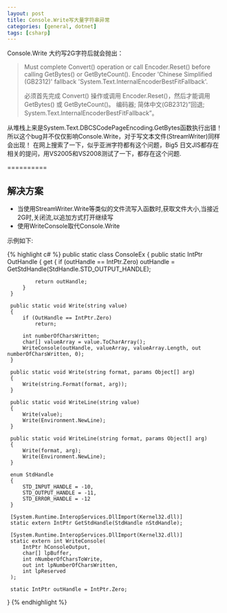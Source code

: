 ```yaml
---
layout: post
title: Console.Write写大量字符串异常
categories: [general, dotnet]
tags: [csharp]
---
```


Console.Write 大约写2G字符后就会抛出：

> Must complete Convert() operation or call Encoder.Reset() before calling GetBytes() or GetByteCount(). 
> Encoder 'Chinese Simplified (GB2312)' fallback 'System.Text.InternalEncoderBestFitFallback'.
> 
> 必须首先完成 Convert() 操作或调用 Encoder.Reset()，然后才能调用 GetBytes() 或 GetByteCount()。
> 编码器; 简体中文(GB2312)”回退; System.Text.InternalEncoderBestFitFallback”。

从堆栈上来是System.Text.DBCSCodePageEncoding.GetBytes函数执行出错！所以这个bug并不仅仅影响Console.Write，对于写文本文件(StreamWriter)同样会出现！
在网上搜索了一下，似乎亚洲字符都有这个问题，Big5
日文JIS都存在相关的提问，用VS2005和VS2008测试了一下，都存在这个问题.

==========

## 解决方案 ##
- 当使用StreamWriter.Write等类似的文件流写入函数时,获取文件大小,当接近2G时,关闭流,以追加方式打开继续写
- 使用WriteConsole取代Console.Write

示例如下: 

{% highlight c# %}
  public static class ConsoleEx
  {
     public static IntPtr OutHandle
     {
         get
         {
             if (outHandle == IntPtr.Zero)
                 outHandle = GetStdHandle(StdHandle.STD_OUTPUT_HANDLE);
  
             return outHandle;
         }
     }
  
     public static void Write(string value)
     {
         if (OutHandle == IntPtr.Zero)
             return;
  
         int numberOfCharsWritten;
         char[] valueArray = value.ToCharArray();
         WriteConsole(outHandle, valueArray, valueArray.Length, out numberOfCharsWritten, 0);
     }
  
     public static void Write(string format, params Object[] arg)
     {
         Write(string.Format(format, arg));
     }
  
     public static void WriteLine(string value)
     {
         Write(value);
         Write(Environment.NewLine);
     }
  
     public static void WriteLine(string format, params Object[] arg)
     {
         Write(format, arg);
         Write(Environment.NewLine);
     }
  
     enum StdHandle
     {
         STD_INPUT_HANDLE = -10,
         STD_OUTPUT_HANDLE = -11,
         STD_ERROR_HANDLE = -12
     }
  
     [System.Runtime.InteropServices.DllImport(Kernel32.dll)]
     static extern IntPtr GetStdHandle(StdHandle nStdHandle);
  
     [System.Runtime.InteropServices.DllImport(Kernel32.dll)]
     static extern int WriteConsole(
         IntPtr hConsoleOutput, 
         char[] lpBuffer, 
         int nNumberOfCharsToWrite, 
         out int lpNumberOfCharsWritten, 
         int lpReserved
     );
  
     static IntPtr outHandle = IntPtr.Zero;
  }
{% endhighlight %}
